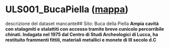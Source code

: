 # ULS001_BucaPiella ([mappa](https://umap.openstreetmap.fr/it/map/uls001_bucapiella_1041678))
descrizione del dataset mancante## Sito: Buca della Piella
**Ampia cavità con stalagmiti e stalattiti con accesso tramite breve cunicolo percorribile chinati. Indagata nel 1975 dal Centro di Studi Archeologici di Lucca, ha restituito frammenti fittili, materiali metallici e monete di III secolo d.C**
